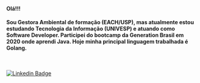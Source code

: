 #### Olá!!!
#### Sou Gestora Ambiental de formação (EACH/USP), mas atualmente estou estudando Tecnologia da Informação (UNIVESP) e atuando como Software Developer. Participei do bootcamp da Generation Brasil em 2020 onde aprendi Java. Hoje minha principal linguagem trabalhada é Golang.

<br />

            
[![Linkedin Badge](https://img.shields.io/badge/-LinkedIn-blue?style=flat-square&logo=Linkedin&logoColor=white&link=https://www.linkedin.com/in/carolinedasmerces/)](https://www.linkedin.com/in/carolinedasmerces/) 




            
